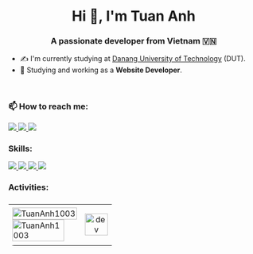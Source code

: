 <h1 align="center">Hi 👋, I'm Tuan Anh</h1>

<p align="center">
  <h3 align="center">A passionate developer from Vietnam 🇻🇳 </h3>
</p>

- ✍ I'm currently studying at [Danang University of Technology](https://dut.udn.vn/) (DUT).
- 🌱 Studying and working as a **Website Developer**.

<br />

### 📫 How to reach me:

<p align="left">
  <a href="https://www.facebook.com/buituananh.bta.99" alt="Facebook">
    <img src="https://img.icons8.com/fluent/38/000000/facebook-new.png" target="_blank" />
  </a> 
  <a href="https://github.com/TuanAnh1003" alt="Github">
    <img src="https://img.icons8.com/fluent/38/000000/github.png"/>
  </a> 
  <a href="mailto:anhaanh2003@gmail.com" alt="Email">
    <img src="https://img.icons8.com/color/38/null/gmail--v1.png"/>
  </a>
</p>

### Skills:
<p align="left"> 
<!--   <img src="https://img.icons8.com/color/38/null/html-5--v1.png"/>
  <img src="https://img.icons8.com/color/38/null/css3.png"/>
  <img src="https://img.icons8.com/fluency/38/null/javascript.png"/> -->
  <a href="https://github.com/TuanAnh1003](https://learn.microsoft.com/en-us/dotnet/core/introduction)" alt=">NET CORE">
    <img src="https://img.icons8.com/color/38/null/net-framework.png"/>
  </a> 
  <a href="https://vuejs.org/" alt=">VueJs">
    <img src="https://img.icons8.com/color/38/null/vue-js.png"/>
  </a> 
  <a href="https://nuxt.com/" alt=">Nuxt">
    <img src="https://img.icons8.com/color/38/null/nuxt-jc.png"/>
  </a> 
<!--   <img src="https://img.icons8.com/fluency/38/null/c-sharp-logo.png"/> -->
  <a href="https://www.microsoft.com/en-us/sql-server/sql-server-downloads" alt=">SQL Server">
   <img src="https://img.icons8.com/color/38/000000/microsoft-sql-server.png"/>
  </a> 
<!--   <img src="https://img.icons8.com/color/38/000000/git.png"/> -->
</p>

### Activities:

<table align="center" style="width:100%;border-radius:12px;display:flex;justify-content:space-between;flex-wrap:wrap;">
  <tr style="width:80%;">
    <td>
      <img src="https://github-readme-stats.vercel.app/api/top-langs/?username=TuanAnh1003&bg_color=FFFFFF00&text_color=179fa3&layout=compact&hide=CSS&langs_count=10" alt="TuanAnh1003" width="100%"/>
  </div>
  <div style="width:80%;">
      <img src="https://github-readme-stats.vercel.app/api?username=TuanAnh1003&show_icons=true&theme=radical&bg_color=FFFFFF00&text_color=179fa3&show_icons=true&count_private=true&include_all_commits=true" alt="TuanAnh1003" width="100%">
    </td>
    <td style="width:30%;">
      <p align="center"> 
        <img src="https://cdn.dribbble.com/users/1059583/screenshots/4171367/coding-freak.gif" alt="dev" width="100%"/>
      </p>
    </td>
  </tr>
</table>
